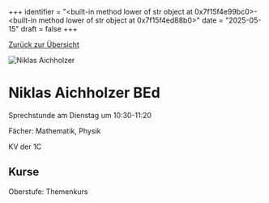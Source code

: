 
+++
identifier = "<built-in method lower of str object at 0x7f15f4e99bc0>-<built-in method lower of str object at 0x7f15f4ed88b0>"
date = "2025-05-15"
draft = false
+++

 [Zurück zur Übersicht](/schule/personen/)

<div class="row">
<div class="column">
<img src="/images/personal/Aichholzer.jpg" alt="Niklas Aichholzer"> 
</div>
<div class="column">

#  Niklas Aichholzer BEd

Sprechstunde am Dienstag um 10:30-11:20

Fächer: Mathematik,  Physik

KV der 1C



## Kurse



Oberstufe: Themenkurs



</div>
</div> 

